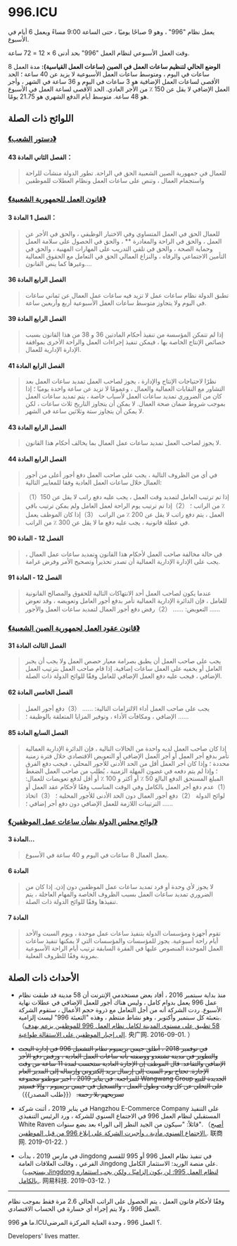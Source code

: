 996.ICU
===

يعمل نظام "996" ، وهو 9 صباحًا يوميًا ، حتى الساعة 9:00 مساءً ويعمل 6 أيام في الأسبوع.

وقت العمل الأسبوعي لنظام العمل "996" بحد أدنى 6 × 12 = 72 ساعة.

**الوضع الحالي لتنظيم ساعات العمل في الصين (ساعات العمل القياسية):**
مدة العمل 8 ساعات في اليوم ، ومتوسط ساعات العمل الأسبوعية لا يزيد عن 40 ساعة ؛ الحد الأقصى لساعات العمل الإضافية هو 3 ساعات في اليوم و 36 ساعة في الشهر ، وأجر العمل الإضافي لا يقل عن 150 ٪ من الأجر العادي. الحد الأقصى لساعة العمل في الأسبوع هو 48 ساعة. متوسط أيام الدفع الشهري هو 21.75 يومًا.

## اللوائح ذات الصلة

### [《دستور الشعب》](http://www.npc.gov.cn/npc/xinwen/2018-03/22/content_2052489.htm)

#### الفصل الثاني المادة 43：

> للعمال في جمهورية الصين الشعبية الحق في الراحة. 
> تطور الدولة منشآت للراحة واستجمام العمال ، وتنص على ساعات العمل ونظام العطلات للموظفين

### [《قانون العمل للجمهورية الشعبية》](http://www.npc.gov.cn/npc/xinwen/2019-01/07/content_2070261.htm)

#### الفصل 1 المادة 3：
> للعمال الحق في العمل المتساوي وفي الاختيار الوظيفي ، والحق في الأجر عن العمل ، والحق في الراحة والمغادرة ** ، والحق في الحصول على سلامة العمل وحماية الصحة ، والحق في تلقي التدريب على المهارات المهنية ، والحق في التأمين الاجتماعي والرفاه ، والنزاع العمالي الحق في التعامل مع الحقوق العمالية وغيرها كما ينص القانون....

####  الفصل الرابع المادة 36
> تطبق الدولة نظام ساعات عمل لا تزيد فيه ساعات عمل العمال عن ثماني ساعات في اليوم ولا يتجاوز متوسط ساعات العمل الأسبوعية أربع وأربعين ساعة. 

#### الفصل الرابع المادة 39 
> إذا لم تتمكن المؤسسة من تنفيذ أحكام المادتين 36 و 38 من هذا القانون بسبب خصائص الإنتاج الخاصة بها ، فيمكن تنفيذ إجراءات العمل والراحة الأخرى بموافقة الإدارة الإدارية للعمال.

#### الفصل الرابع المادة 41
> نظرًا لاحتياجات الإنتاج والإدارة ، يجوز لصاحب العمل تمديد ساعات العمل بعد التشاور مع النقابات العمالية والعمال ، وعمومًا لا تزيد عن ساعة واحدة يوميًا ؛ إذا كان من الضروري تمديد ساعات العمل لأسباب خاصة ، يتم تمديد ساعات العمل بموجب شروط ضمان صحة العمال. لا يمكن أن يتجاوز التاريخ ثلاث ساعات ، لكن لا يمكن أن يتجاوز ستة وثلاثين ساعة في الشهر.

#### الفصل الرابع المادة 43
> لا يجوز لصاحب العمل تمديد ساعات عمل العمال بما يخالف أحكام هذا القانون.

#### الفصل الرابع المادة 44
> في أي من الظروف التالية ، يجب على صاحب العمل دفع أجور أعلى من أجور العمال خلال ساعات العمل العادية وفقا للمعايير التالية:

> （1）إذا تم ترتيب العامل لتمديد وقت العمل ، يجب عليه دفع راتب لا يقل عن 150 ٪ من الراتب ؛
> （2）إذا تم ترتيب يوم الراحة لعمل العامل ولم يمكن ترتيب باقي العمل ، يتم دفع راتب لا يقل عن 200 ٪ من الراتب
> （3）إذا كان الموظف يعمل في عطلة قانونية ، يجب عليه دفع ما لا يقل عن 300 ٪ من الراتب.

#### الفصل 12 - المادة 90
> في حالة مخالفة صاحب العمل لأحكام هذا القانون وتمديد ساعات عمل العمال ، يجب على الإدارة الإدارية العمالية أن تصدر تحذيراً وتصحيح الأمر وفرض غرامة.

#### الفصل 12 - المادة 91
> عندما يكون لصاحب العمل أحد الانتهاكات التالية للحقوق والمصالح القانونية للعامل ، فإن الدائرة الإدارية العمالية تأمر بدفع أجور العامل وتعويضه ، وقد تعوض التعويض:
>  ……
>  （2）رفض دفع أجور العمال لتمديد ساعات العمل والأجور
>  ……

### [《قانون عقود العمل لجمهورية الصين الشعبية》](http://www.npc.gov.cn/wxzl/gongbao/2013-04/15/content_1811058.htm)

#### الفصل الثالث المادة 31
> يجب على صاحب العمل أن يطبق بصرامة معيار حصص العمل ولا يجب أن يجبر العامل أو يخفيه على العمل ساعات إضافية. إذا قام صاحب العمل بترتيب العمل الإضافي ، فيجب عليه دفع العمل الإضافي للعامل وفقًا للوائح الدولة ذات الصلة.

#### الفصل الخامس المادة 62
> يجب على صاحب العمل أداء الالتزامات التالية:
> ……
> （3）دفع أجور العمل الإضافي ، ومكافآت الأداء ، وتوفير المزايا المتعلقة بالوظيفة ؛
> ……

#### الفصل السابع المادة 85
> إذا كان صاحب العمل لديه واحدة من الحالات التالية ، فإن الدائرة الإدارية العمالية تأمر بدفع أجر العمل أو أجر العمل الإضافي أو التعويض الاقتصادي خلال فترة زمنية محددة ؛ وإذا كان أجر العمل أقل من الحد الأدنى للأجور المحلي ، فيجب دفع الفرق ؛ وإذا لم يتم دفعه في غضون المهلة الزمنية ، يُطلب من صاحب العمل الضغط المبلغ المستحق الدفع البالغ 50 ٪ أو أكثر و 100 ٪ أو أقل لدفع تعويضات للعمال:
>  （1）عدم دفع أجر العمل بالكامل وفي الوقت المناسب وفقًا لأحكام عقد العمل أو لوائح الدولة
>  （2）دفع أجور العمال دون الحد الأدنى للأجور المحلية ؛
>  （3）اتخاذ الترتيبات اللازمة للعمل الإضافي دون دفع أجر إضافي ؛
> ……

### [《لوائح مجلس الدولة بشأن ساعات عمل الموظفين》](http://www.mohrss.gov.cn/SYrlzyhshbzb/zcfg/flfg/xzfg/201604/t20160412_237909.html)

#### المادة 3...
> يعمل العمال 8 ساعات في اليوم و 40 ساعة في الأسبوع.

#### المادة 6
> لا يجوز لأي وحدة أو فرد تمديد ساعات عمل الموظفين دون إذن. إذا كان من الضروري تمديد ساعات العمل بسبب الظروف الخاصة والمهام العاجلة ، يتم تنفيذها وفقًا للوائح الدولة ذات الصلة.

#### المادة 7
> تقوم أجهزة ومؤسسات الدولة بتنفيذ ساعات عمل موحدة ، ويوم السبت والأحد أيام راحة أسبوعية.
> يجوز للمؤسسات والمؤسسات التي لا يمكنها تنفيذ ساعات العمل الموحدة المنصوص عليها في الفقرة السابقة ترتيب أيام الراحة الأسبوعية بمرونة وفقًا للظروف الفعلية.

## الأحداث ذات الصلة

- منذ بداية سبتمبر 2016 ، أفاد بعض مستخدمي الإنترنت أن 58 مدينة قد طبقت نظام عمل 996 يعمل بدوام كامل ، وليس هناك أجور للعمل الإضافي في عطلات نهاية الأسبوع. ردت الشركة أنه من أجل التعامل مع ذروة حجم الأعمال ، ستقوم الشركة بتعبئة كل سبتمبر وأكتوبر ، وهو نشاط منتظم ، وهذه "التعبئة 996" ليست إلزامية.
（[58 تطبيق على مستوى المدينة لكامل نظام العمل 996 للموظفين يزعم يهدف إلى إجبار الموظفين على الاستقالة طواعية](http://finance.cnr.cn/gs/20160901/t20160901_523105136.shtml). 央广网. 2016-09-01. ）

- ~~في نوفمبر 2018 ، أطلق جيمي بريميوم نظام التشغيل 996 في إدارة البحث والتطوير في مدينة تشنغدو ووصفته بأنه ساعات العمل العادية ، ورفض دفع الأجر الإضافي والتقاعد. قال الموظف إن الإجازة العادية ستحسب لمدة 11 ساعة من وقت الإجازة. تحتاج يوم السبت إلى إرسال بريد إلكتروني وإرساله إلى المدير العام للمراجعة. في يناير 2019 ، أجبر موظفو مجموعة Wangwang Group الجديدة للبيع على التخلي عن كل وقت وطول العمل ، والتسجيل في جيمي بريميوم ، وإلا فسيتم تسريحهم بلا رحمة.~~
（{{طلب المصدر}}）

- في يناير 2019 ، أثنت شركة Hangzhou E-Commerce Company على التنفيذ المستقبلي لنظام العمل 996 في الاجتماع السنوي للشركة ، ورد الرئيس التنفيذي White Raven قائلاً: "سيكون من الجيد النظر إلى الوراء بعد بضع سنوات".
（[أصبح الاجتماع السنوي مأدبة ، وأجبرت الشركة على إبلاغ 996 من قبل الموظفين.](http://www.linkshop.com.cn/web/archives/2019/418163.shtml). 联商网. 2019-01-22. ）

- في مارس 2019 ، بدأت Jingdong في تنفيذ نظام العمل 996 أو 995 للقسم الفرعي ، وقالت العلاقات العامة Jingdong على منصة الوريد: الاستثمار الكامل.
（[يستجيب Jingdong لنظام العمل 995: لن يكون إلزاميًا ، ولكن يجب استثماره بالكامل.](https://tech.163.com/19/0312/13/EA2QGIOK00097U7R.html). 网易科技. 2019-03-12. ）

---

وفقًا لأحكام قانون العمل ، يتم الحصول على الراتب الحالي 2.6 مرة فقط بموجب نظام العمل 996 ، ولا يتم إجراء أي خسارة في الحساب الاقتصادي.

ما هو 996.ICU؟ العمل 996 ، وحدة العناية المركزة المرضى.

Developers' lives matter.